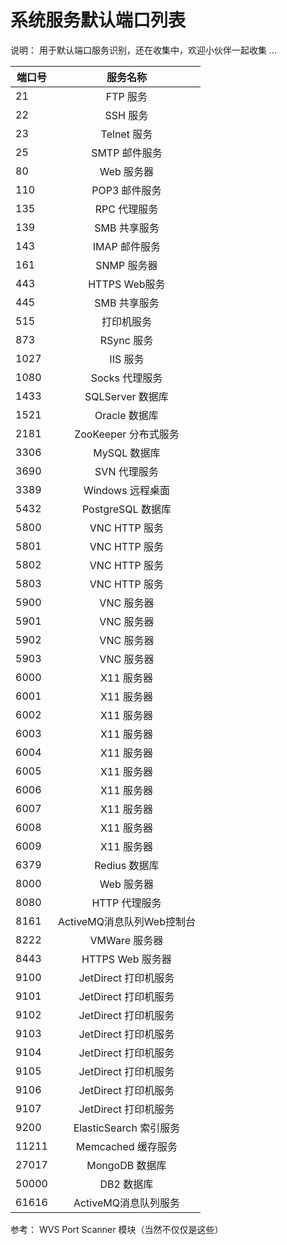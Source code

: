 # 系统服务默认端口列表

说明： 用于默认端口服务识别，还在收集中，欢迎小伙伴一起收集 ...

| 端口号 | 服务名称           | 
| ------------- |:-------------:|
|21|FTP 服务|
|22|SSH 服务|
|23|Telnet 服务|
|25|SMTP 邮件服务 |
|80 |Web 服务器|
|110|POP3 邮件服务|
|135|RPC 代理服务|
|139|SMB 共享服务|
|143|IMAP 邮件服务|
|161|SNMP 服务器|
|443|HTTPS Web服务|
|445|SMB 共享服务|
|515|打印机服务|
|873|RSync 服务|
|1027|IIS 服务|
|1080|Socks 代理服务|
|1433|SQLServer 数据库|
|1521| Oracle 数据库|
|2181|ZooKeeper 分布式服务|
|3306|MySQL 数据库|
|3690|SVN 代理服务|
|3389|Windows 远程桌面|
|5432| PostgreSQL 数据库|
|5800|VNC HTTP 服务|
|5801|VNC HTTP 服务|
|5802|VNC HTTP 服务|
|5803|VNC HTTP 服务|
|5900|VNC 服务器|
|5901|VNC 服务器|
|5902|VNC 服务器|
|5903|VNC 服务器|
|6000|X11 服务器|
|6001|X11 服务器|
|6002|X11 服务器|
|6003|X11 服务器|
|6004|X11 服务器|
|6005|X11 服务器|
|6006|X11 服务器|
|6007|X11 服务器|
|6008|X11 服务器|
|6009|X11 服务器|
|6379| Redius 数据库|
|8000|Web 服务器|
|8080|HTTP 代理服务|
|8161|ActiveMQ消息队列Web控制台|
|8222|VMWare 服务器|
|8443|HTTPS Web 服务器|
|9100|JetDirect 打印机服务|
|9101|JetDirect 打印机服务|
|9102|JetDirect 打印机服务|
|9103|JetDirect 打印机服务|
|9104|JetDirect 打印机服务|
|9105|JetDirect 打印机服务|
|9106|JetDirect 打印机服务|
|9107|JetDirect 打印机服务|
|9200|ElasticSearch 索引服务|
|11211|Memcached 缓存服务|
|27017|MongoDB 数据库|
|50000|DB2 数据库|
|61616|ActiveMQ消息队列服务|

参考： WVS Port Scanner 模块（当然不仅仅是这些）
